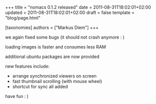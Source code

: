 +++
title = "nomacs 0.1.2 released"
date = 2011-08-31T18:02:01+02:00
updated = 2011-08-31T18:02:01+02:00
draft = false
template = "blog/page.html"

[taxonomies]
authors = ["Markus Diem"]
+++

we again fixed some bugs (it should not crash anymore : )

loading images is faster and consumes less RAM

additional ubuntu packages are now provided

new features include:

- arrange synchronized viewers on screen
- fast thumbnail scrolling (with mouse wheel)
- shortcut for sync all added

have fun : )

